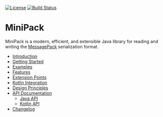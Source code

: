 [![License](https://img.shields.io/:license-apache-31c653.svg)](http://www.apache.org/licenses/LICENSE-2.0.html)
[![Build Status](https://img.shields.io/github/actions/workflow/status/translatenix/minipack/.github%2Fworkflows%2Frun-dev-build.yml)](https://github.com/translatenix/minipack/actions/workflows/run-dev-build.yml)
# MiniPack

MiniPack is a modern, efficient, and extensible Java library 
for reading and writing the [MessagePack](https://msgpack.org/) serialization format.

* [Introduction](https://translatenix.github.io/minipack/)
* [Getting Started](https://translatenix.github.io/minipack/getting-started/)
* [Examples](https://translatenix.github.io/minipack/examples/)
* [Features](https://translatenix.github.io/minipack/features/)
* [Extension Points](https://translatenix.github.io/minipack/extension-points/)
* [Kotlin Integration](https://translatenix.github.io/minipack/kotlin-integration/)
* [Design Principles](https://translatenix.github.io/minipack/design-principles/)
* [API Documentation](https://translatenix.github.io/minipack/api-documentation/)
  * [Java API](https://translatenix.github.io/minipack/javadoc/)
  * [Kotlin API](https://translatenix.github.io/minipack/kdoc/)
* [Changelog](https://translatenix.github.io/minipack/change-log/)
